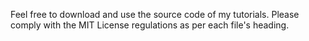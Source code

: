 Feel free to download and use the source code of my tutorials. Please comply with the MIT License regulations as per each file's heading.